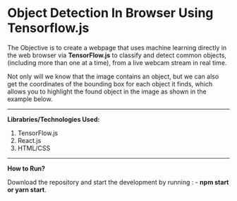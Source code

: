 # Object Detection In Browser Using Tensorflow.js

The Objective is to create a webpage that uses machine learning directly in the web browser via **TensorFlow.js** to classify and detect common objects, (including more than one at a time), from a live webcam stream in real time. 

Not only will we know that the image contains an object, but we can also get the coordinates of the bounding box for each object it finds, which allows you to highlight the found object in the image as shown in the example below.

***

**Librabries/Technologies Used:**

1. TensorFlow.js
2. React.js
3. HTML/CSS

***

**How to Run?**

Download the repository and start the development by running : - **npm start or yarn start**.
